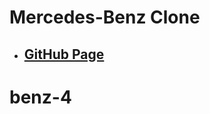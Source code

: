 <!--
 * @Author: Jinqi Li
 * @Date: 2020-08-13 04:39:53
 * @LastEditors: Jinqi Li
 * @LastEditTime: 2020-12-01 01:46:53
 * @FilePath: /benz-2/README.md
-->
# Mercedes-Benz Clone
* ## [GitHub Page](https://kikijinqili.github.io/benz-2/)
# benz-4
